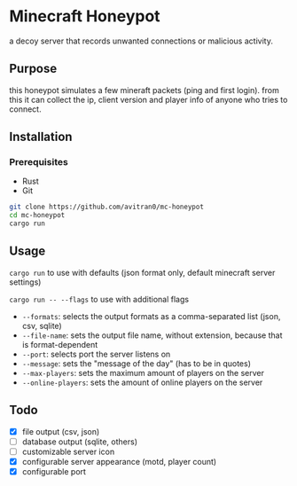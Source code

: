 # Minecraft Honeypot

a decoy server that records unwanted connections or malicious activity.

## Purpose

this honeypot simulates a few mineraft packets (ping and first login).
from this it can collect the ip, client version and player info of anyone who tries to connect.

## Installation

### Prerequisites

- Rust
- Git

```bash
git clone https://github.com/avitran0/mc-honeypot
cd mc-honeypot
cargo run
```

## Usage

`cargo run` to use with defaults (json format only, default minecraft server settings)

`cargo run -- --flags` to use with additional flags

- `--formats`: selects the output formats as a comma-separated list (json, csv, sqlite)
- `--file-name`: sets the output file name, without extension, because that is format-dependent
- `--port`: selects port the server listens on
- `--message`: sets the "message of the day" (has to be in quotes)
- `--max-players`: sets the maximum amount of players on the server
- `--online-players`: sets the amount of online players on the server

## Todo

- [x] file output (csv, json)
- [ ] database output (sqlite, others)
- [ ] customizable server icon
- [x] configurable server appearance (motd, player count)
- [x] configurable port
